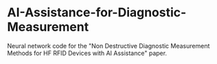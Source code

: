 # AI-Assistance-for-Diagnostic-Measurement
Neural network code for the "Non Destructive Diagnostic Measurement Methods for HF RFID Devices with AI Assistance" paper.

